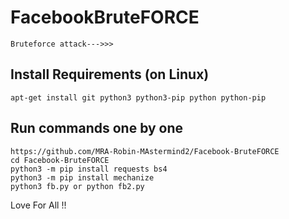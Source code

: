 # FacebookBruteFORCE
```
Bruteforce attack--->>>
```

## Install Requirements (on Linux)

```
apt-get install git python3 python3-pip python python-pip
```

## Run commands one by one
```
https://github.com/MRA-Robin-MAstermind2/Facebook-BruteFORCE
cd Facebook-BruteFORCE
python3 -m pip install requests bs4
python3 -m pip install mechanize
python3 fb.py or python fb2.py
```


Love For All !!

